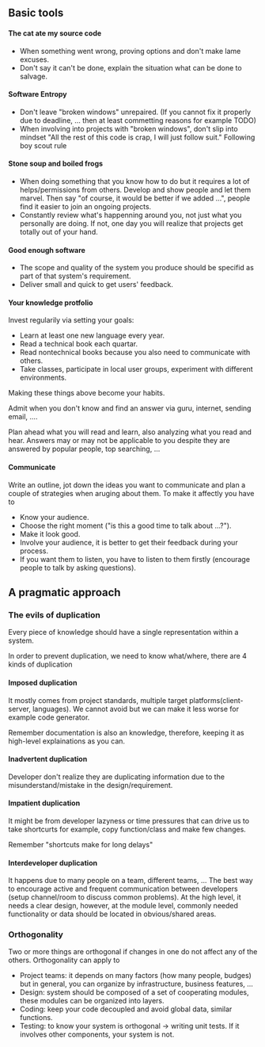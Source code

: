 ## Basic tools

#### The cat ate my source code
+ When something went wrong, proving options and don't make lame excuses.
+ Don't say it can't be done, explain the situation what can be done to salvage.

#### Software Entropy
+ Don't leave "broken windows" unrepaired. (If you cannot fix it properly due to deadline, ... then at least commetting reasons for example TODO)
+ When involving into projects with "broken windows", don't slip into mindset "All the rest of this code is crap, I will just follow suit." Following boy scout rule

#### Stone soup and boiled frogs
+ When doing something that you know how to do but it requires a lot of helps/permissions from others. Develop and show people  and let them marvel. Then say "of course, it would be better if we added ...", people find it easier to join an ongoing projects.
+ Constantly review what's happenning around you, not just what you personally are doing. If not, one day you will realize that projects get totally out of your hand.

#### Good enough software
+ The scope and quality of the system you produce should be specifid as part of that system's requirement.
+ Deliver small and quick to get users' feedback.

#### Your knowledge protfolio
Invest regularily via setting your goals:
+ Learn  at least one new language every year.
+ Read a technical book each quartar.
+ Read nontechnical books because you also need to communicate with others.
+ Take classes, participate in local user groups, experiment with different environments.

Making these things above become your habits.

Admit when you don't know and find an answer via guru, internet, sending email, ....

Plan ahead what you will read and learn, also analyzing what you read and hear. Answers may or may not be applicable to you despite they are answered by popular people, top searching, ...

#### Communicate
Write an outline, jot down the ideas you want to communicate and plan a couple of strategies when aruging about them. To make it affectly you have to
+ Know your audience.
+ Choose the right moment ("is this a good time to talk about ...?").
+ Make it look good.
+ Involve your audience, it is better to get their feedback during your process.
+ If you want them to listen, you have to listen to them firstly (encourage people to talk by asking questions).

## A pragmatic approach

### The evils of duplication
Every piece of knowledge should have a single representation within a system.

In order to prevent duplication, we need to know what/where, there are 4 kinds of duplication

#### Imposed duplication
It mostly comes from project standards, multiple target platforms(client-server, languages). We cannot avoid but we can make it less worse for example code generator.

Remember documentation is also an knowledge, therefore, keeping it as high-level explainations as you can.

#### Inadvertent duplication
Developer don't realize they are duplicating information due to the misunderstand/mistake in the design/requirement.

#### Impatient duplication
It might be from developer lazyness or time pressures that can drive us to take shortcurts for example, copy function/class and make few changes.

Remember "shortcuts make for long delays"

#### Interdeveloper duplication
It happens due to many people on a team, different teams, ... The best way to encourage active and frequent communication between developers (setup channel/room to discuss common problems). At the high level, it needs a clear design, however, at the module level, commonly needed functionality or data should be located in obvious/shared areas.

### Orthogonality

Two or more things are orthogonal if changes in one do not affect any of the others. Orthogonality can apply to
+ Project teams: it depends on many factors (how many people, budges) but in general, you can organize by infrastructure, business features, ...
+ Design: system should be composed of a set of cooperating modules, these modules can be organized into layers.
+ Coding: keep your code decoupled and avoid global data, similar functions.
+ Testing: to know your system is orthogonal -> writing unit tests. If it involves other components, your system is not.
